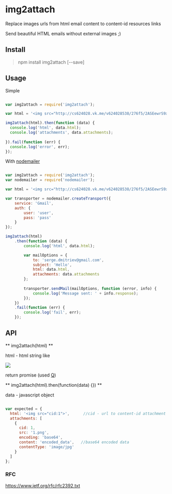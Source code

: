 # img2attach

Replace images urls from html email content to content-id resources links

Send beautiful HTML emails without external images ;)

## Install

> npm install img2attach [--save]


## Usage

Simple

`````javascript

var img2attach = require('img2attach');

var html = '<img src="http://cs624028.vk.me/v624028538/276f5/2ASEewrS9xk.jpg">';

img2attach(html).then(function (data) {
  console.log('html', data.html);
  console.log('attachments', data.attachments);
  
}).fail(function (err) {
  console.log('error', err);
});

`````

With [nodemailer](https://github.com/andris9/Nodemailer)

`````javascript 

var img2attach = require('img2attach');
var nodemailer = require('nodemailer');

var html = '<img src="http://cs624028.vk.me/v624028538/276f5/2ASEewrS9xk.jpg">';

var transporter = nodemailer.createTransport({
    service: 'Gmail',
    auth: {
        user: 'user',
        pass: 'pass'
    }
});

img2attach(html)
    .then(function (data) {
        console.log('html', data.html);

        var mailOptions = {
            to: 'serge.dmitriev@gmail.com', 
            subject: 'Hello',
            html: data.html,
            attachments: data.attachments
        };
        
        transporter.sendMail(mailOptions, function (error, info) {      
            console.log('Message sent: ' + info.response);
        });
    })
    .fail(function (err) {
        console.log('fail', err);
    });

`````


## API 

** img2attach(html) **

html - html string like *<p><img src="1.jpg"></p>*

return promise (used [Q](https://github.com/kriskowal/q))


** img2attach(html).then(function(data) {}) **

data - javascript object

`````javascript

var expected = {
  html: '<img src="cid:1">',      //cid - url to content-id attachment
  attachments: [
    { 
      cid: 1,
      src: '1.png',
      encoding: 'base64',
      content: 'encoded_data',   //base64 encoded data
      contentType: 'image/jpg' 
    } 
  ]
};

`````


### RFC
https://www.ietf.org/rfc/rfc2392.txt
